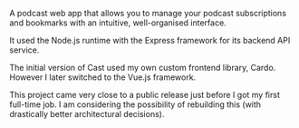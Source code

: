 A podcast web app that allows you to manage your podcast subscriptions and bookmarks with an intuitive, well-organised interface.

It used the Node.js runtime with the Express framework for its backend API service.

The initial version of Cast used my own custom frontend library, Cardo. However I later switched to the Vue.js framework.

This project came very close to a public release just before I got my first full-time job. I am considering the possibility of rebuilding this (with drastically better architectural decisions).
